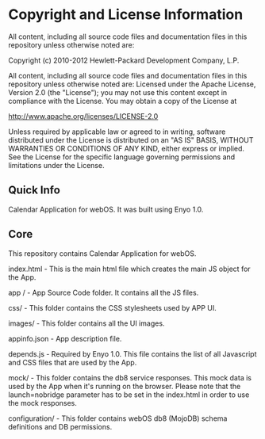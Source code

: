 # Copyright and License Information

All content, including all source code files and documentation files in this repository unless otherwise noted are:

 Copyright (c) 2010-2012 Hewlett-Packard Development Company, L.P.

All content, including all source code files and documentation files in this repository unless otherwise noted are:
Licensed under the Apache License, Version 2.0 (the "License");
you may not use this content except in compliance with the License.
You may obtain a copy of the License at

http://www.apache.org/licenses/LICENSE-2.0

Unless required by applicable law or agreed to in writing, software
distributed under the License is distributed on an "AS IS" BASIS,
WITHOUT WARRANTIES OR CONDITIONS OF ANY KIND, either express or implied.
See the License for the specific language governing permissions and
limitations under the License.

Quick Info
-----------
Calendar Application for webOS. It was built using Enyo 1.0. 

Core
-------
This repository contains Calendar Application for webOS.  

index.html - This is the main html file which creates the main JS object for the App.

app / - App Source Code folder. It contains all the JS files.

css/ - This folder contains the CSS stylesheets used by APP UI.

images/ - This folder contains all the UI images.

appinfo.json - App description file. 

depends.js - Required by Enyo 1.0. This file contains the list of all Javascript and CSS files that are used by the App. 

mock/ - This folder contains the db8 service responses. This mock data is used by the App when it's running on the browser. Please note that the launch=nobridge parameter 
has to be set in the index.html in order to use the mock responses.

configuration/ - This folder contains webOS db8 (MojoDB) schema definitions and DB permissions. 
